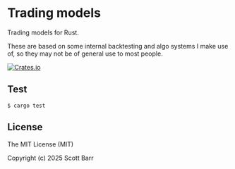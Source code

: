 # Trading models

Trading models for Rust.

These are based on some internal backtesting and algo systems I make use of, so they may not be
of general use to most people.

[![Crates.io](https://img.shields.io/crates/v/trading-models.svg)](https://crates.io/crates/trading-models)

## Test

```
$ cargo test
```

## License

The MIT License (MIT)

Copyright (c) 2025 Scott Barr

